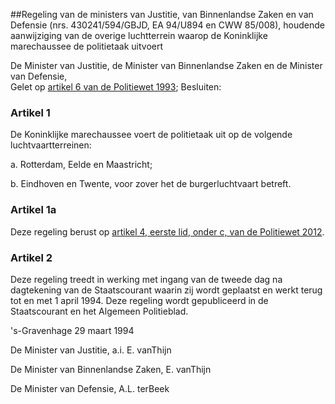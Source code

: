 <meta http-equiv='Content-Type' content='text/html; charset=utf-8' />

##Regeling van de ministers van Justitie, van Binnenlandse Zaken en van Defensie (nrs. 430241/594/GBJD, EA 94/U894 en CWW 85/008), houdende aanwijziging van de overige luchtterrein waarop de Koninklijke marechaussee de politietaak uitvoert

De Minister van Justitie, de Minister van Binnenlandse Zaken en de Minister van Defensie,  
Gelet op [artikel 6 van de Politiewet 1993](../../../../../../../../../wet/politiewet/1993/BWBR0006299/README.md);
Besluiten:    

### Artikel  1  

De Koninklijke marechaussee voert de politietaak uit op de volgende luchtvaartterreinen: 

a. Rotterdam, Eelde en Maastricht;  

b. Eindhoven en Twente, voor zover het de burgerluchtvaart betreft.    

### Artikel  1a  

Deze regeling berust op [artikel 4, eerste lid, onder c, van de Politiewet 2012](../../../../../../../../../wet/politiewet/2012/BWBR0031788/README.md).  

### Artikel  2  

Deze regeling treedt in werking met ingang van de tweede dag na dagtekening van de Staatscourant waarin zij wordt geplaatst en werkt terug tot en met 1 april 1994. Deze regeling wordt gepubliceerd in de Staatscourant en het Algemeen Politieblad.  

's-Gravenhage 
29 maart 1994    

De 
Minister van Justitie, a.i. 
E. vanThijn 

De 
Minister van Binnenlandse Zaken, 
E. vanThijn 

De 
Minister van Defensie, 
A.L. terBeek    
